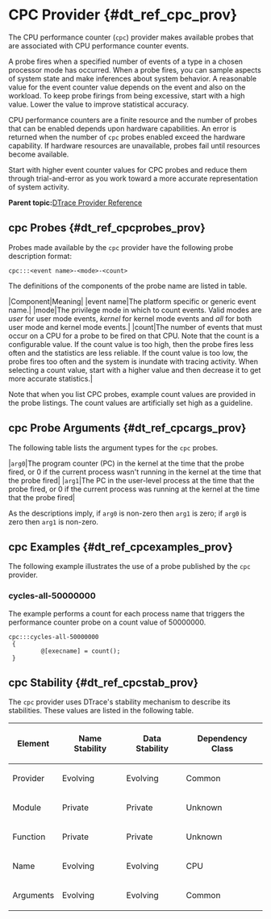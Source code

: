 
# CPC Provider {#dt_ref_cpc_prov}

The CPU performance counter \(`cpc`\) provider makes available probes that are associated with CPU performance counter events.

A probe fires when a specified number of events of a type in a chosen processor mode has occurred. When a probe fires, you can sample aspects of system state and make inferences about system behavior. A reasonable value for the event counter value depends on the event and also on the workload. To keep probe firings from being excessive, start with a high value. Lower the value to improve statistical accuracy.

CPU performance counters are a finite resource and the number of probes that can be enabled depends upon hardware capabilities. An error is returned when the number of `cpc` probes enabled exceed the hardware capability. If hardware resources are unavailable, probes fail until resources become available.

Start with higher event counter values for CPC probes and reduce them through trial-and-error as you work toward a more accurate representation of system activity.

**Parent topic:**[DTrace Provider Reference](../reference/dtrace_providers.md)

## cpc Probes {#dt_ref_cpcprobes_prov}

Probes made available by the `cpc` provider have the following probe description format:

```
cpc:::<event name>-<mode>-<count>
```

The definitions of the components of the probe name are listed in table.

|Component|Meaning|
|event name|The platform specific or generic event name.|
|mode|The privilege mode in which to count events. Valid modes are *user* for user mode events, *kernel* for kernel mode events and *all* for both user mode and kernel mode events.|
|count|The number of events that must occur on a CPU for a probe to be fired on that CPU. Note that the count is a configurable value. If the count value is too high, then the probe fires less often and the statistics are less reliable. If the count value is too low, the probe fires too often and the system is inundate with tracing activity. When selecting a count value, start with a higher value and then decrease it to get more accurate statistics.|

Note that when you list CPC probes, example count values are provided in the probe listings. The count values are artificially set high as a guideline.

## cpc Probe Arguments {#dt_ref_cpcargs_prov}

The following table lists the argument types for the `cpc` probes.

|`arg0`|The program counter \(PC\) in the kernel at the time that the probe fired, or 0 if the current process wasn't running in the kernel at the time that the probe fired|
|`arg1`|The PC in the user-level process at the time that the probe fired, or 0 if the current process was running at the kernel at the time that the probe fired|

As the descriptions imply, if `arg0` is non-zero then `arg1` is zero; if `arg0` is zero then `arg1` is non-zero.

## cpc Examples {#dt_ref_cpcexamples_prov}

The following example illustrates the use of a probe published by the `cpc` provider.

### cycles-all-50000000

The example performs a count for each process name that triggers the performance counter probe on a count value of 50000000.

```
cpc:::cycles-all-50000000
 {
         @[execname] = count();
 }

```

## cpc Stability {#dt_ref_cpcstab_prov}

The `cpc` provider uses DTrace's stability mechanism to describe its stabilities. These values are listed in the following table.

<table><thead><tr><th>

Element

</th><th>

Name Stability

</th><th>

Data Stability

</th><th>

Dependency Class

</th></tr></thead><tbody><tr><td>

Provider

</td><td>

Evolving

</td><td>

Evolving

</td><td>

Common

</td></tr><tr><td>

Module

</td><td>

Private

</td><td>

Private

</td><td>

Unknown

</td></tr><tr><td>

Function

</td><td>

Private

</td><td>

Private

</td><td>

Unknown

</td></tr><tr><td>

Name

</td><td>

Evolving

</td><td>

Evolving

</td><td>

CPU

</td></tr><tr><td>

Arguments

</td><td>

Evolving

</td><td>

Evolving

</td><td>

Common

</td></tr><tbody></table>
